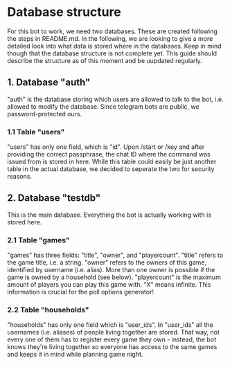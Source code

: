 # Database structure

For this bot to work, we need two databases. These are created following the steps in README.md.
In the following, we are looking to give a more detailed look into what data is stored where in the databases.
Keep in mind though that the database structure is not complete yet. This guide should describe the structure as of this moment and be uupdated regularly.

## 1. Database "auth"

"auth" is the database storing which users are allowed to talk to the bot, i.e. allowed to modify the database. Since telegram bots are public, we password-protected ours.

### 1.1 Table "users"

"users" has only one field, which is "id". Upon /start or /key and after providing the correct passphrase, the chat ID where the command was issued from is stored in here.
While this table could easily be just another table in the actual database, we decided to seperate the two for security reasons. 

## 2. Database "testdb"

This is the main database. Everything the bot is actually working with is stored here.

### 2.1 Table "games"
"games" has three fields: "title", "owner", and "playercount".
"title" refers to the game title, i.e. a string.
"owner" refers to the owners of this game, identified by username (i.e. alias). More than one owner is possible if the game is owned by a household (see below).
"playercount" is the maximum amount of players you can play this game with. "X" means infinite. This information is crucial for the poll options generator!

### 2.2 Table "households"
"households" has only one field which is "user_ids".
In "user_ids" all the usernames (i.e. aliases) of people living together are stored. That way, not every one of them has to register every game they own - instead, the bot knows they're living together so everyone has access to the same games and keeps it in mind while planning game night. 